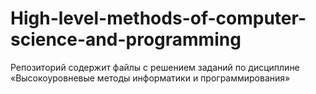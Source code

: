 # High-level-methods-of-computer-science-and-programming
Репозиторий содержит файлы с решением заданий по дисциплине «Высокоуровневые методы информатики и программирования»
